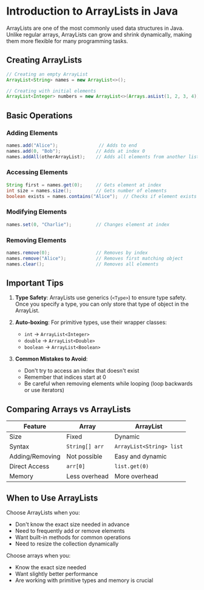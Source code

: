 # Introduction to ArrayLists in Java

ArrayLists are one of the most commonly used data structures in Java. Unlike regular arrays, ArrayLists can grow and shrink dynamically, making them more flexible for many programming tasks.

## Creating ArrayLists

```java
// Creating an empty ArrayList
ArrayList<String> names = new ArrayList<>();

// Creating with initial elements
ArrayList<Integer> numbers = new ArrayList<>(Arrays.asList(1, 2, 3, 4));
```

## Basic Operations

### Adding Elements
```java
names.add("Alice");               // Adds to end
names.add(0, "Bob");             // Adds at index 0
names.addAll(otherArrayList);    // Adds all elements from another list
```

### Accessing Elements
```java
String first = names.get(0);     // Gets element at index
int size = names.size();         // Gets number of elements
boolean exists = names.contains("Alice");  // Checks if element exists
```

### Modifying Elements
```java
names.set(0, "Charlie");         // Changes element at index
```

### Removing Elements
```java
names.remove(0);                 // Removes by index
names.remove("Alice");           // Removes first matching object
names.clear();                   // Removes all elements
```

## Important Tips

1. **Type Safety**: ArrayLists use generics (`<Type>`) to ensure type safety. Once you specify a type, you can only store that type of object in the ArrayList.

2. **Auto-boxing**: For primitive types, use their wrapper classes:
   - `int` → `ArrayList<Integer>`
   - `double` → `ArrayList<Double>`
   - `boolean` → `ArrayList<Boolean>`

3. **Common Mistakes to Avoid**:
   - Don't try to access an index that doesn't exist
   - Remember that indices start at 0
   - Be careful when removing elements while looping (loop backwards or use iterators)

## Comparing Arrays vs ArrayLists

| Feature | Array | ArrayList |
|---------|-------|-----------|
| Size | Fixed | Dynamic |
| Syntax | `String[] arr` | `ArrayList<String> list` |
| Adding/Removing | Not possible | Easy and dynamic |
| Direct Access | `arr[0]` | `list.get(0)` |
| Memory | Less overhead | More overhead |

## When to Use ArrayLists

Choose ArrayLists when you:
- Don't know the exact size needed in advance
- Need to frequently add or remove elements
- Want built-in methods for common operations
- Need to resize the collection dynamically

Choose arrays when you:
- Know the exact size needed
- Want slightly better performance
- Are working with primitive types and memory is crucial
